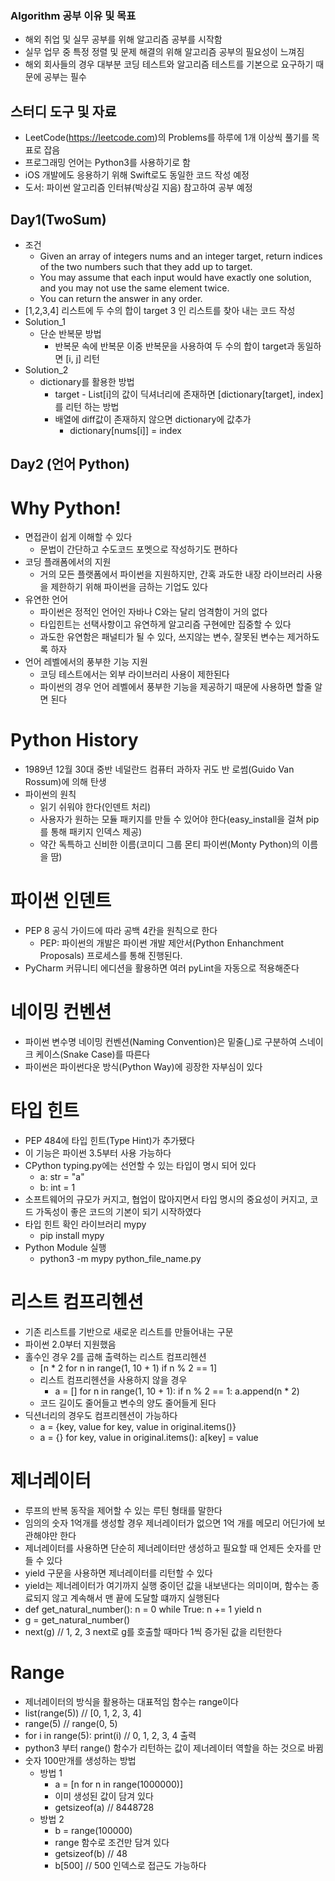 ### Algorithm 공부 이유 및 목표

- 해외 취업 및 실무 공부를 위해 알고리즘 공부를 시작함
- 실무 업무 중 특정 정렬 및 문제 해결의 위해 알고리즘 공부의 필요성이 느껴짐
- 해외 회사들의 경우 대부분 코딩 테스트와 알고리즘 테스트를 기본으로 요구하기 때문에 공부는 필수

## 스터디 도구 및 자료

- LeetCode(https://leetcode.com)의 Problems를 하루에 1개 이상씩 풀기를 목표로 잡음
- 프로그래밍 언어는 Python3를 사용하기로 함
- iOS 개발에도 응용하기 위해 Swift로도 동일한 코드 작성 예정
- 도서: 파이썬 알고리즘 인터뷰(박상길 지음) 참고하여 공부 예정

## Day1(TwoSum)

- 조건
  - Given an array of integers nums and an integer target, return indices of the two numbers such that they add up to target.
  - You may assume that each input would have exactly one solution, and you may not use the same element twice.
  - You can return the answer in any order.
- [1,2,3,4] 리스트에 두 수의 합이 target 3 인 리스트를 찾아 내는 코드 작성
- Solution_1
  - 단순 반복문 방법
    - 반복문 속에 반복문 이중 반복문을 사용하여 두 수의 합이 target과 동일하면 [i, j] 리턴
- Solution_2
  - dictionary를 활용한 방법
    - target - List[i]의 값이 딕셔너리에 존재하면 [dictionary[target], index] 를 리턴 하는 방법
    - 배열에 diff값이 존재하지 않으면 dictionary에 값추가
      - dictionary[nums[i]] = index

## Day2 (언어 Python)

# Why Python!

- 면접관이 쉽게 이해할 수 있다
  - 문법이 간단하고 수도코드 포멧으로 작성하기도 편하다
- 코딩 플래폼에서의 지원
  - 거의 모든 플랫폼에서 파이썬을 지원하지만, 간혹 과도한 내장 라이브러리 사용을 제한하기 위해 파이썬을 금하는 기업도 있다
- 유연한 언어
  - 파이썬은 정적인 언어인 자바나 C와는 달리 엄격함이 거의 없다
  - 타입힌트는 선택사항이고 유연하게 알고리즘 구현에만 집중할 수 있다
  - 과도한 유연함은 패널티가 될 수 있다, 쓰지않는 변수, 잘못된 변수는 제거하도록 하자
- 언어 레벨에서의 풍부한 기능 지원
  - 코딩 테스트에서는 외부 라이브러리 사용이 제한된다
  - 파이썬의 경우 언어 레벨에서 풍부한 기능을 제공하기 때문에 사용하면 할줄 알면 된다

# Python History

- 1989년 12월 30대 중반 네덜란드 컴퓨터 과하자 귀도 반 로썸(Guido Van Rossum)에 의해 탄생
- 파이썬의 원칙
  - 읽기 쉬워야 한다(인덴트 처리)
  - 사용자가 원하는 모듈 패키지를 만들 수 있어야 한다(easy_install을 걸쳐 pip를 통해 패키지 인덱스 제공)
  - 약간 독특하고 신비한 이름(코미디 그룹 몬티 파이썬(Monty Python)의 이름을 땀)

# 파이썬 인덴트

- PEP 8 공식 가이드에 따라 공백 4칸을 원칙으로 한다
  - PEP: 파이썬의 개발은 파이썬 개발 제안서(Python Enhanchment Proposals) 프로세스를 통해 진행된다.
- PyCharm 커뮤니티 에디션을 활용하면 여러 pyLint을 자동으로 적용해준다

# 네이밍 컨벤션

- 파이썬 변수명 네이밍 컨벤션(Naming Convention)은 밑줄(\_)로 구분하여 스네이크 케이스(Snake Case)를 따른다
- 파이썬은 파이썬다운 방식(Python Way)에 굉장한 자부심이 있다

# 타입 힌트

- PEP 484에 타입 힌트(Type Hint)가 추가됐다
- 이 기능은 파이썬 3.5부터 사용 가능하다
- CPython typing.py에는 선언할 수 있는 타입이 명시 되어 있다
  - a: str = "a"
  - b: int = 1
- 소프트웨어의 규모가 커지고, 협업이 많아지면서 타입 명시의 중요성이 커지고, 코드 가독성이 좋은 코드의 기본이 되기 시작하였다
- 타입 힌트 확인 라이브러리 mypy
  - pip install mypy
- Python Module 실행
  - python3 -m mypy python_file_name.py

# 리스트 컴프리헨션

- 기존 리스트를 기반으로 새로운 리스트를 만들어내는 구문
- 파이썬 2.0부터 지원했음
- 홀수인 경우 2를 곱해 출력하는 리스트 컴프리헨션
  - [n * 2 for n in range(1, 10 + 1) if n % 2 == 1]
  - 리스트 컴프리헨션을 사용하지 않을 경우
    - a = []
      for n in range(1, 10 + 1):
      if n % 2 == 1:
      a.append(n \* 2)
  - 코드 길이도 줄어들고 변수의 양도 줄어들게 된다
- 딕션너리의 경우도 컴프리헨션이 가능하다
  - a = {key, value for key, value in original.items()}
  - a = {}
    for key, value in original.items():
    a[key] = value

# 제너레이터

- 루프의 반복 동작을 제어할 수 있는 루틴 형태를 말한다
- 임의의 숫자 1억개를 생성할 경우 제너레이터가 없으면 1억 개를 메모리 어딘가에 보관해야만 한다
- 제너레이터를 사용하면 단순히 제너레이터만 생성하고 필요할 때 언제든 숫자를 만들 수 있다
- yield 구문을 사용하면 제너레이터를 리턴할 수 있다
- yield는 제너레이터가 여기까지 실행 중이던 값을 내보낸다는 의미이며, 함수는 종료되지 않고 계속해서 맨 끝에 도달할 떄까지 실행된다
- def get_natural_number():
  n = 0
  while True:
  n += 1
  yield n
- g = get_natural_number()
- next(g) // 1, 2, 3 next로 g를 호출할 때마다 1씩 증가된 값을 리턴한다

# Range

- 제너레이터의 방식을 활용하는 대표적임 함수는 range이다
- list(range(5)) // [0, 1, 2, 3, 4]
- range(5) // range(0, 5)
- for i in range(5):
  print(i) // 0, 1, 2, 3, 4 출력
- python3 부터 range() 함수가 리턴하는 값이 제너레이터 역할을 하는 것으로 바뀜
- 숫자 100만개를 생성하는 방법
  - 방법 1
    - a = [n for n in range(1000000)]
    - 이미 생성된 값이 담겨 있다
    - getsizeof(a) // 8448728
  - 방법 2
    - b = range(100000)
    - range 함수로 조건만 담겨 있다
    - getsizeof(b) // 48
    - b[500] // 500 인덱스로 접근도 가능하다
